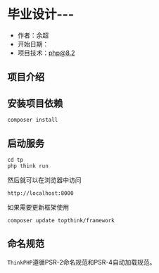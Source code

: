 # 毕业设计---
 - 作者：余超
 - 开始日期：
 - 项目技术：php@8.2
## 项目介绍


## 安装项目依赖
```shell
composer install
```

## 启动服务

~~~
cd tp
php think run
~~~

然后就可以在浏览器中访问

~~~
http://localhost:8000
~~~

如果需要更新框架使用
~~~
composer update topthink/framework
~~~

## 命名规范

`ThinkPHP`遵循PSR-2命名规范和PSR-4自动加载规范。